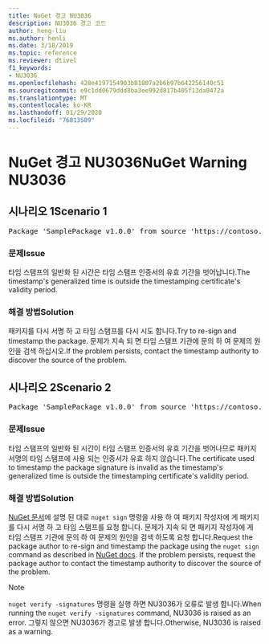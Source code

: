 ```yaml
---
title: NuGet 경고 NU3036
description: NU3036 경고 코드
author: heng-liu
ms.author: henli
ms.date: 3/18/2019
ms.topic: reference
ms.reviewer: dtivel
f1_keywords:
- NU3036
ms.openlocfilehash: 428e4197154903b81807a2b6b97b642256140c51
ms.sourcegitcommit: e9c1dd0679ddd8ba3ee992d817b405f13da0472a
ms.translationtype: MT
ms.contentlocale: ko-KR
ms.lasthandoff: 01/29/2020
ms.locfileid: "76813509"
---
```

# <a name="nuget-warning-nu3036"></a><span data-ttu-id="b9e6c-103">NuGet 경고 NU3036</span><span class="sxs-lookup"><span data-stu-id="b9e6c-103">NuGet Warning NU3036</span></span>

## <a name="scenario-1"></a><span data-ttu-id="b9e6c-104">시나리오 1</span><span class="sxs-lookup"><span data-stu-id="b9e6c-104">Scenario 1</span></span>

<pre>Package 'SamplePackage v1.0.0' from source 'https://contoso.com/index.json': The timestamp's generalized time is outside the timestamping certificate's validity period.</pre>

### <a name="issue"></a><span data-ttu-id="b9e6c-105">문제</span><span class="sxs-lookup"><span data-stu-id="b9e6c-105">Issue</span></span>

<span data-ttu-id="b9e6c-106">타임 스탬프의 일반화 된 시간은 타임 스탬프 인증서의 유효 기간을 벗어납니다.</span><span class="sxs-lookup"><span data-stu-id="b9e6c-106">The timestamp's generalized time is outside the timestamping certificate's validity period.</span></span>


### <a name="solution"></a><span data-ttu-id="b9e6c-107">해결 방법</span><span class="sxs-lookup"><span data-stu-id="b9e6c-107">Solution</span></span>

<span data-ttu-id="b9e6c-108">패키지를 다시 서명 하 고 타임 스탬프를 다시 시도 합니다.</span><span class="sxs-lookup"><span data-stu-id="b9e6c-108">Try to re-sign and timestamp the package.</span></span> <span data-ttu-id="b9e6c-109">문제가 지속 되 면 타임 스탬프 기관에 문의 하 여 문제의 원인을 검색 하십시오.</span><span class="sxs-lookup"><span data-stu-id="b9e6c-109">If the problem persists, contact the timestamp authority to discover the source of the problem.</span></span>



## <a name="scenario-2"></a><span data-ttu-id="b9e6c-110">시나리오 2</span><span class="sxs-lookup"><span data-stu-id="b9e6c-110">Scenario 2</span></span>

<pre>Package 'SamplePackage v1.0.0' from source 'https://contoso.com/index.json': The primary signature's timestamp's generalized time is outside the timestamping certificate's validity period.</pre>

### <a name="issue"></a><span data-ttu-id="b9e6c-111">문제</span><span class="sxs-lookup"><span data-stu-id="b9e6c-111">Issue</span></span>

<span data-ttu-id="b9e6c-112">타임 스탬프의 일반화 된 시간이 타임 스탬프 인증서의 유효 기간을 벗어나므로 패키지 서명의 타임 스탬프에 사용 되는 인증서가 유효 하지 않습니다.</span><span class="sxs-lookup"><span data-stu-id="b9e6c-112">The certificate used to timestamp the package signature is invalid as the timestamp's generalized time is outside the timestamping certificate's validity period.</span></span>


### <a name="solution"></a><span data-ttu-id="b9e6c-113">해결 방법</span><span class="sxs-lookup"><span data-stu-id="b9e6c-113">Solution</span></span>

<span data-ttu-id="b9e6c-114">[NuGet 문서](../../create-packages/sign-a-package.md)에 설명 된 대로 `nuget sign` 명령을 사용 하 여 패키지 작성자에 게 패키지를 다시 서명 하 고 타임 스탬프를 요청 합니다. 문제가 지속 되 면 패키지 작성자에 게 타임 스탬프 기관에 문의 하 여 문제의 원인을 검색 하도록 요청 합니다.</span><span class="sxs-lookup"><span data-stu-id="b9e6c-114">Request the package author to re-sign and timestamp the package using the `nuget sign` command as described in [NuGet docs](../../create-packages/sign-a-package.md). If the problem persists, request the package author to contact the timestamp authority to discover the source of the problem.</span></span>


> [!Note]
> <span data-ttu-id="b9e6c-115">`nuget verify -signatures` 명령을 실행 하면 NU3036가 오류로 발생 합니다.</span><span class="sxs-lookup"><span data-stu-id="b9e6c-115">When running the `nuget verify -signatures` command, NU3036 is raised as an error.</span></span> <span data-ttu-id="b9e6c-116">그렇지 않으면 NU3036가 경고로 발생 합니다.</span><span class="sxs-lookup"><span data-stu-id="b9e6c-116">Otherwise, NU3036 is raised as a warning.</span></span>
